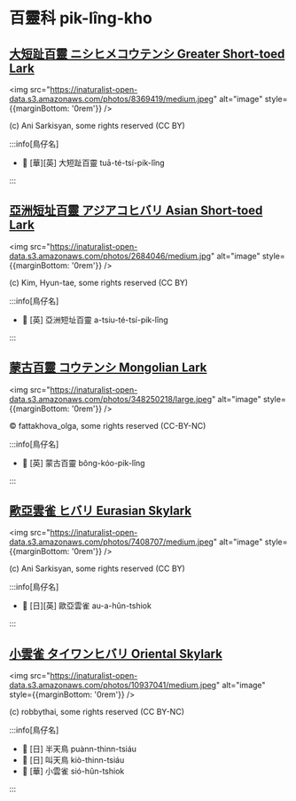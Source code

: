 # 百靈科 pik-lîng-kho

## [大短趾百靈 ニシヒメコウテンシ Greater Short-toed Lark](https://ebird.org/species/gstlar1)

<img src="https://inaturalist-open-data.s3.amazonaws.com/photos/8369419/medium.jpeg" alt="image" style={{marginBottom: '0rem'}} />

<p className="image-caption">
(c) Ani Sarkisyan, some rights reserved (CC BY)
</p>

:::info[鳥仔名]

- 🎯 [華][英] 大短趾百靈 tuā-té-tsí-pik-lîng

:::

## [亞洲短址百靈 アジアコヒバリ Asian Short-toed Lark](https://ebird.org/species/lstlar2)

<img src="https://inaturalist-open-data.s3.amazonaws.com/photos/2684046/medium.jpg" alt="image" style={{marginBottom: '0rem'}} />

<p className="image-caption">
(c) Kim, Hyun-tae, some rights reserved (CC BY)
</p>

:::info[鳥仔名]

- 🎯 [英] 亞洲短址百靈 a-tsiu-té-tsí-pik-lîng

:::

## [蒙古百靈 コウテンシ Mongolian Lark](https://ebird.org/species/monlar1)

<img src="https://inaturalist-open-data.s3.amazonaws.com/photos/348250218/large.jpeg" alt="image" style={{marginBottom: '0rem'}} />

<p className="image-caption">
© fattakhova_olga, some rights reserved (CC-BY-NC)
</p>

:::info[鳥仔名]

- 🎯 [英] 蒙古百靈 bông-kóo-pik-lîng

:::

## [歐亞雲雀 ヒバリ Eurasian Skylark](https://ebird.org/species/skylar)

<img src="https://inaturalist-open-data.s3.amazonaws.com/photos/7408707/medium.jpeg" alt="image" style={{marginBottom: '0rem'}} />

<p className="image-caption">
(c) Ani Sarkisyan, some rights reserved (CC BY)
</p>

:::info[鳥仔名]

- 🎯 [日][英] 歐亞雲雀 au-a-hûn-tshiok

:::

## [小雲雀 タイワンヒバリ Oriental Skylark](https://ebird.org/species/orisky1)

<img src="https://inaturalist-open-data.s3.amazonaws.com/photos/10937041/medium.jpeg" alt="image" style={{marginBottom: '0rem'}} />

<p className="image-caption">
(c) robbythai, some rights reserved (CC BY-NC)
</p>

:::info[鳥仔名]

- 🎯 [日] 半天鳥 puànn-thinn-tsiáu
- 🎯 [日] 叫天鳥 kiò-thinn-tsiáu
- 🎯 [華] 小雲雀 sió-hûn-tshiok

:::
